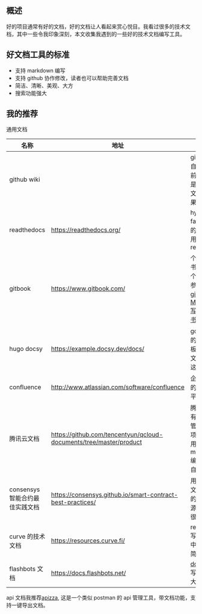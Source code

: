 [//title]: (好用的技术文档方案推荐)
[//englishtitle]: (documentation-tools)
[//category]: (tool)
[//tags]: (文档工具,wiki,readthedocs,gitbook,docsy,confluence)
[//createtime]: (20200918)
[//updatetime]: (20210518)

## 概述

好的项目通常有好的文档，好的文档让人看起来赏心悦目。我看过很多的技术文档，其中一些令我印象深刻，本文收集我遇到的一些好的技术文档编写工具。

## 好文档工具的标准

- 支持 markdown 编写
- 支持 github 协作修改，读者也可以帮助完善文档
- 简洁、清晰、美观、大方
- 搜索功能强大

## 我的推荐

通用文档

| 名称                           | 地址                                                               | 备注                                                                                                                                                                            |
| ------------------------------ | ------------------------------------------------------------------ | ------------------------------------------------------------------------------------------------------------------------------------------------------------------------------- |
| github wiki                    |                                                                    | github 项目自带的，以前以太坊就是用 wiki 写文档的，效果也很不错                                                                                                                 |
| readthedocs                    | https://readthedocs.org/                                           | hyperledger fabrc、bocs 的文档都是用 readthedocs                                                                                                                                |
| gitbook                        | https://www.gitbook.com/                                           | 个人写电子书可以用这个, 使用方式参考[如何用 gitbook 结合 Markdown 写一本开源书籍](https://learnku.com/articles/6886/how-to-write-an-open-source-book-with-gitbook-and-markdown) |
| hugo docsy                     | https://example.docsy.dev/docs/                                    | google 开发的 hugo 模板，k8s 的文档就是用这个编写的                                                                                                                             |
| confluence                     | http://www.atlassian.com/software/confluence                       | 企业内部用的收费文档平台                                                                                                                                                        |
| 腾讯云文档                     | https://github.com/tencentyun/qcloud-documents/tree/master/product | 腾讯云的所有文档都托管在 github 项目里，使用 markdown 编写，然后自己解析                                                                                                        |
| consensys 智能合约最佳实践文档 | https://consensys.github.io/smart-contract-best-practices/         | 用 mkdocs 文档工具写的，免费开源效果感觉很不错                                                                                                                                  |
| curve 的技术文档               | https://resources.curve.fi/                                        | readthedoc 写的，样式中规中矩，简洁大方                                                                                                                                         |
| flashbots 文档                 | https://docs.flashbots.net/                                        | [docusaurus](https://docusaurus.io/) 写的，简洁大方                                                                                                                             |

api 文档我推荐[apizza](apizza.net), 这是一个类似 postman 的 api 管理工具，带文档功能，支持一键导出文档。
